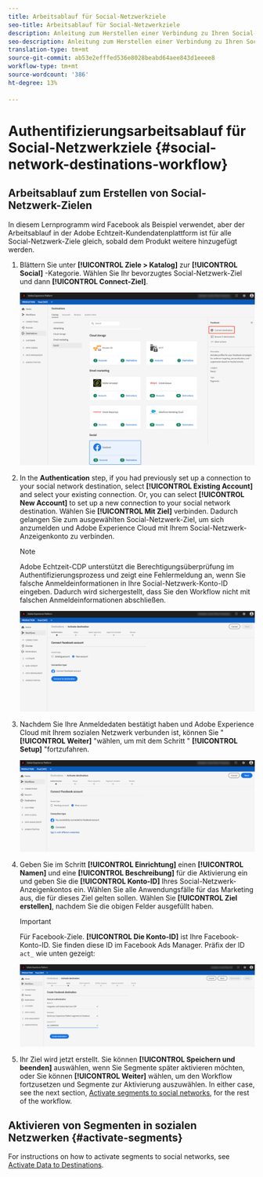 ```yaml
---
title: Arbeitsablauf für Social-Netzwerkziele
seo-title: Arbeitsablauf für Social-Netzwerkziele
description: Anleitung zum Herstellen einer Verbindung zu Ihren Social-Netzwerk-Anzeigenkonten
seo-description: Anleitung zum Herstellen einer Verbindung zu Ihren Social-Netzwerk-Anzeigenkonten
translation-type: tm+mt
source-git-commit: ab53e2efffed536e8028beabd64aee843d1eeee8
workflow-type: tm+mt
source-wordcount: '386'
ht-degree: 13%

---
```



# Authentifizierungsarbeitsablauf für Social-Netzwerkziele {#social-network-destinations-workflow}

## Arbeitsablauf zum Erstellen von Social-Netzwerk-Zielen

In diesem Lernprogramm wird Facebook als Beispiel verwendet, aber der Arbeitsablauf in der Adobe Echtzeit-Kundendatenplattform ist für alle Social-Netzwerk-Ziele gleich, sobald dem Produkt weitere hinzugefügt werden.

1. Blättern Sie unter **[!UICONTROL Ziele > Katalog]** zur **[!UICONTROL Social]** -Kategorie. Wählen Sie Ihr bevorzugtes Social-Netzwerk-Ziel und dann **[!UICONTROL Connect-Ziel]**.

   ![Verbindung zum Social-Netzwerk-Ziel](/help/rtcdp/destinations/assets/facebook-catalog-view.png)

2. In the **Authentication** step, if you had previously set up a connection to your social network destination, select **[!UICONTROL Existing Account]** and select your existing connection. Or, you can select **[!UICONTROL New Account]** to set up a new connection to your social network destination. Wählen Sie **[!UICONTROL Mit Ziel]** verbinden. Dadurch gelangen Sie zum ausgewählten Social-Netzwerk-Ziel, um sich anzumelden und Adobe Experience Cloud mit Ihrem Social-Netzwerk-Anzeigenkonto zu verbinden.

   >[!NOTE]
   >
   >Adobe Echtzeit-CDP unterstützt die Berechtigungsüberprüfung im Authentifizierungsprozess und zeigt eine Fehlermeldung an, wenn Sie falsche Anmeldeinformationen in Ihre Social-Netzwerk-Konto-ID eingeben. Dadurch wird sichergestellt, dass Sie den Workflow nicht mit falschen Anmeldeinformationen abschließen.

   ![Verbindung zum Ziel des sozialen Netzwerks herstellen - Authentifizierungsschritt](/help/rtcdp/destinations/assets/facebook-pre-connect-view.png)

3. Nachdem Sie Ihre Anmeldedaten bestätigt haben und Adobe Experience Cloud mit Ihrem sozialen Netzwerk verbunden ist, können Sie &quot; **[!UICONTROL Weiter]** &quot;wählen, um mit dem Schritt &quot; **[!UICONTROL Setup]** &quot;fortzufahren.

   ![Anmeldeinformationen bestätigt](/help/rtcdp/destinations/assets/facebook-post-connection-view.png)

4. Geben Sie im Schritt **[!UICONTROL Einrichtung]** einen **[!UICONTROL Namen]** und eine **[!UICONTROL Beschreibung]** für die Aktivierung ein und geben Sie die **[!UICONTROL Konto-ID]** Ihres Social-Netzwerk-Anzeigenkontos ein. Wählen Sie alle Anwendungsfälle für das Marketing aus, die für dieses Ziel gelten sollen. Wählen Sie **[!UICONTROL Ziel erstellen]**, nachdem Sie die obigen Felder ausgefüllt haben.

   >[!IMPORTANT]
   >
   > Für Facebook-Ziele. **[!UICONTROL Die Konto-ID]** ist Ihre Facebook-Konto-ID. Sie finden diese ID im Facebook Ads Manager. Präfix der ID `act_` wie unten gezeigt:

   ![Verbindung zum Ziel des sozialen Netzwerks herstellen - Setup-Schritt](/help/rtcdp/destinations/assets/social-network-setup-step.png)

5. Ihr Ziel wird jetzt erstellt. Sie können **[!UICONTROL Speichern und beenden]** auswählen, wenn Sie Segmente später aktivieren möchten, oder Sie können **[!UICONTROL Weiter]** wählen, um den Workflow fortzusetzen und Segmente zur Aktivierung auszuwählen. In either case, see the next section, [Activate segments to social networks](#activate-segments), for the rest of the workflow.

## Aktivieren von Segmenten in sozialen Netzwerken {#activate-segments}

For instructions on how to activate segments to social networks, see [Activate Data to Destinations](/help/rtcdp/destinations/activate-destinations.md).


<!--

// update IMPORTANT note in step 4 after marketing use cases are released for RTCDP

    >[!IMPORTANT]
    >
    > * The *Single Identity Personalization* marketing use case is selected by default for social network destinations and cannot be removed. 
    > * For Facebook destinations. **[!UICONTROL Account ID]** is your Facebook Ad Account ID. You can find this ID in the Facebook Ads Manager. Prefix the ID with `act_` as shown below: 

    ![Connect to social network destination - setup step](/help/rtcdp/destinations/assets/social-networks-setup-step.png)